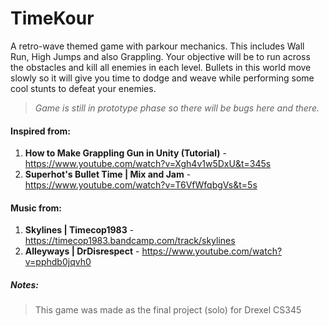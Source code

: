 # TimeKour
A retro-wave themed game with parkour mechanics. This includes Wall Run, High Jumps and also Grappling. Your objective will be to run across the obstacles and kill all enemies in each level.  Bullets in this world move slowly so it will give you time to dodge and weave while performing some cool stunts to defeat your enemies. 



> *Game is still in prototype phase so there will be bugs here and there.* 



#### Inspired from:

1.  **How to Make Grappling Gun in Unity (Tutorial)** - https://www.youtube.com/watch?v=Xgh4v1w5DxU&t=345s
2. **Superhot's Bullet Time | Mix and Jam** - https://www.youtube.com/watch?v=T6VfWfqbgVs&t=5s



#### Music from:

1. **Skylines | Timecop1983** - https://timecop1983.bandcamp.com/track/skylines
2. **Alleyways | DrDisrespect** - https://www.youtube.com/watch?v=pphdb0jqvh0



##### Notes:

> This game was made as the final project (solo) for Drexel CS345
